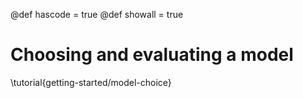 @def hascode = true
@def showall = true

# Choosing and evaluating a model

\tutorial{getting-started/model-choice}
